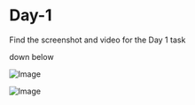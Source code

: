 # Day-1 
Find the screenshot and video for the Day 1 task

down below 


![Image](https://github.com/user-attachments/assets/f89e1344-f5b4-49d1-8b1c-feaf9b9b0ec8)

![Image](https://github.com/user-attachments/assets/7d3dbbf8-9b3f-45ba-bc31-93b7ba116e3b)



